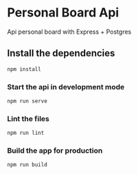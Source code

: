 # Personal Board Api
Api personal board with Express + Postgres

## Install the dependencies
```bash
npm install
```

### Start the api in development mode
```bash
npm run serve
```

### Lint the files
```bash
npm run lint
```

### Build the app for production
```bash
npm run build
```
